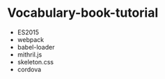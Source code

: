 # Vocabulary-book-tutorial

- ES2015
- webpack
- babel-loader
- mithril.js
- skeleton.css
- cordova

